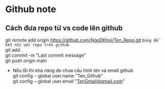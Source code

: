 # Github note
## Cách đưa repo từ vs code lên github
git remote add origin https://github.com/NgoDKhoi/Ten_Repo.git `Dùng để kết nối với repo trên github`  
git add .  
git commit -m "Last commit message"  
git push origin main
- Nếu lỗi thì khả năng do chưa cấu hình tên và email github  
git config --global user.name "Ten_Github"  
git config --global user.email "TenGmail@gmail.com"







